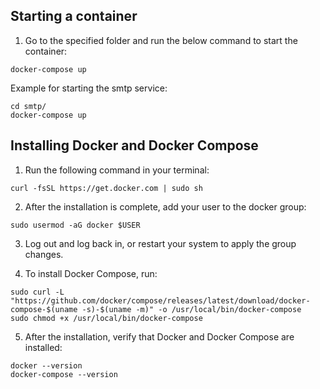 ## Starting a container
1. Go to the specified folder and run the below command to start the container:
```
docker-compose up
```
Example for starting the smtp service:
```
cd smtp/
docker-compose up
```

## Installing Docker and Docker Compose

1. Run the following command in your terminal:
```
curl -fsSL https://get.docker.com | sudo sh
```
2. After the installation is complete, add your user to the docker group:
```
sudo usermod -aG docker $USER
```
3. Log out and log back in, or restart your system to apply the group changes.

4. To install Docker Compose, run:
```
sudo curl -L "https://github.com/docker/compose/releases/latest/download/docker-compose-$(uname -s)-$(uname -m)" -o /usr/local/bin/docker-compose
sudo chmod +x /usr/local/bin/docker-compose
```
5. After the installation, verify that Docker and Docker Compose are installed:
```
docker --version
docker-compose --version
```
